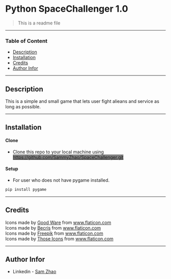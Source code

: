 # Python SpaceChallenger 1.0
> This is a readme file
---
### Table of Content
- [Description](#description)
- [Installation](#installation)
- [Credits](#credits)
- [Author Infor](#author-info)

---

## Description

This is a simple and small game that lets user fight alieans and service as long as possible.

---

## Installation

#### Clone

- Clone this repo to your local machine using <span style="background-color:grey">https://github.com/SammyZhao/SpaceChallenger.git</span>

#### Setup

- For user who does not have pygame installed.

```bash
pip install pygame
```

---

## Credits
<div>Icons made by <a href="https://www.flaticon.com/free-icon/ufo_2927929?term=spaceship&page=1&position=2" title="Good Ware">Good Ware</a> from <a href="https://www.flaticon.com/" title="Flaticon">www.flaticon.com</a></div>

<div>Icons made by <a href="https://www.flaticon.com/authors/becris" title="Becris">Becris</a> from <a href="https://www.flaticon.com/" title="Flaticon">www.flaticon.com</a></div>

<div>Icons made by <a href="https://www.flaticon.com/authors/freepik" title="Freepik">Freepik</a> from <a href="https://www.flaticon.com/" title="Flaticon">www.flaticon.com</a></div>

<div>Icons made by <a href="https://www.flaticon.com/authors/those-icons" title="Those Icons">Those Icons</a> from <a href="https://www.flaticon.com/" title="Flaticon">www.flaticon.com</a></div>

---

## Author Infor

- Linkedin - [Sam Zhao](www.linkedin.com/in/sam-xingzhe-zhao-ab61a1112)